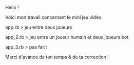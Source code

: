 Hello !

Voici mon travail concernant le mini jeu vidéo.

app.rb > jeu entre deux joueurs

app_2.rb > jeu entre un joueur humain et deux joueurs bot

app_3.rb > pas fait ! 

Merci d'avance de ton temps & de ta correction !
